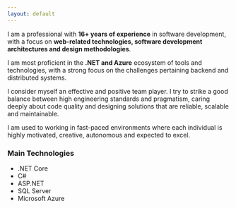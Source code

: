 ```yaml
---
layout: default
---
```


I am a professional with **16+ years of experience** in software development, with a focus on **web-related technologies, software development architectures and design methodologies**. 

I am most proficient in the **.NET and Azure** ecosystem of tools and technologies, with a strong focus on the challenges pertaining backend and distributed systems.

I consider myself an effective and positive team player. I try to strike a good balance between high engineering standards and pragmatism, caring deeply about code quality and designing solutions that are reliable, scalable and maintainable.

I am used to working in fast-paced environments where each individual is highly motivated, creative, autonomous and expected to excel.

### Main Technologies

- .NET Core
- C#
- ASP.NET
- SQL Server
- Microsoft Azure
